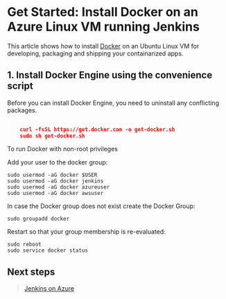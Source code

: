 # Get Started: Install Docker on an Azure Linux VM running Jenkins

This article shows how to install [Docker](https://docs.docker.com/engine/install/ubuntu) on an Ubuntu Linux VM for developing, packaging and shipping your containarized apps.

## 1. Install Docker Engine using the convenience script

Before you can install Docker Engine, you need to uninstall any conflicting packages.

```json
    
    curl -fsSL https://get.docker.com -o get-docker.sh
    sudo sh get-docker.sh

```
    
To run Docker with non-root privileges

Add your user to the docker group: 

    sudo usermod -aG docker $USER
    sudo usermod -aG docker jenkins
    sudo usermod -aG docker azureuser
    sudo usermod -aG docker awsuser

In case the Docker group does not exist create the Docker Group:

    sudo groupadd docker

Restart so that your group membership is re-evaluated:

    sudo reboot
    sudo service docker status

## Next steps

> [Jenkins on Azure](./index.yml)
